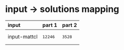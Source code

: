 # input -> solutions mapping
|input|part 1|part 2|
|:---|:---|:---|
|input-mattcl|<pre>12246</pre>|<pre>3528</pre>|
